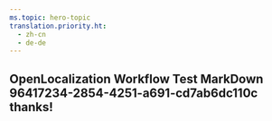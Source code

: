 ```yaml
---
ms.topic: hero-topic
translation.priority.ht: 
  - zh-cn
  - de-de
---
```

## OpenLocalization Workflow Test MarkDown 96417234-2854-4251-a691-cd7ab6dc110c thanks!

